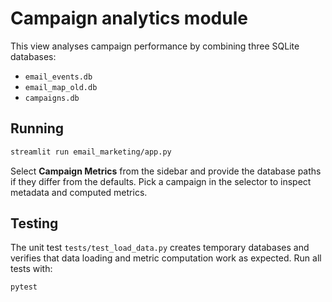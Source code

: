 # Campaign analytics module

This view analyses campaign performance by combining three SQLite databases:

- `email_events.db`
- `email_map_old.db`
- `campaigns.db`

## Running

```bash
streamlit run email_marketing/app.py
```

Select **Campaign Metrics** from the sidebar and provide the database paths if
they differ from the defaults. Pick a campaign in the selector to inspect
metadata and computed metrics.

## Testing

The unit test `tests/test_load_data.py` creates temporary databases and verifies
that data loading and metric computation work as expected. Run all tests with:

```bash
pytest
```